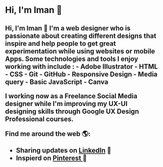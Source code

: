 <h1>Hi, I'm Iman 👋 </h1>



<h2>
Hi, I'm Iman 👋
I'm a web designer who is passionate about creating different designs that inspire and help people to get great experimentation while using websites or mobile Apps. Some technologies and tools I enjoy working with include :
  - Adobe Illustrator
  - HTML
  - CSS
  - Git
  - GitHub
  - Responsive Design
  - Media query
  - Basic JavaScript
  - Canva

I working now as a Freelance Social Media designer while I'm improving my UX-UI designing skills through Google UX Design Professional courses.

 Find me around the web 🌎:
  -  Sharing updates on <a href="https://www.linkedin.com/in/iman-mohammad-340017220">LinkedIn</a> 💼
  - Inspierd on <a href="https://pin.it/4Mugf4S"> Pinterest </a> 🌟
</h2>

